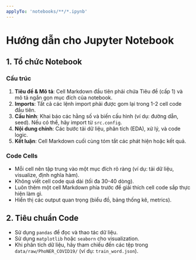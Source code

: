 ```yaml
---
applyTo: 'notebooks/**/*.ipynb'
---
```


# Hướng dẫn cho Jupyter Notebook

## 1. Tổ chức Notebook

### Cấu trúc
1.  **Tiêu đề & Mô tả**: Cell Markdown đầu tiên phải chứa Tiêu đề (cấp 1) và mô tả ngắn gọn mục đích của notebook.
2.  **Imports**: Tất cả các lệnh import phải được gom lại trong 1-2 cell code đầu tiên.
3.  **Cấu hình**: Khai báo các hằng số và biến cấu hình (ví dụ: đường dẫn, seed). Nếu có thể, hãy import từ `src.config`.
4.  **Nội dung chính**: Các bước tải dữ liệu, phân tích (EDA), xử lý, và code logic.
5.  **Kết luận**: Cell Markdown cuối cùng tóm tắt các phát hiện hoặc kết quả.

### Code Cells
* Mỗi cell nên tập trung vào một mục đích rõ ràng (ví dụ: tải dữ liệu, visualize, định nghĩa hàm).
* Không viết cell code quá dài (tối đa 30-40 dòng).
* Luôn thêm một cell Markdown phía trước để giải thích cell code sắp thực hiện làm gì.
* Hiển thị các output quan trọng (biểu đồ, bảng thống kê, metrics).

## 2. Tiêu chuẩn Code
* Sử dụng `pandas` để đọc và thao tác dữ liệu.
* Sử dụng `matplotlib` hoặc `seaborn` cho visualization.
* Khi phân tích dữ liệu, hãy tham chiếu đến các tệp trong `data/raw/PhoNER_COVID19/` (ví dụ: `train_word.json`).